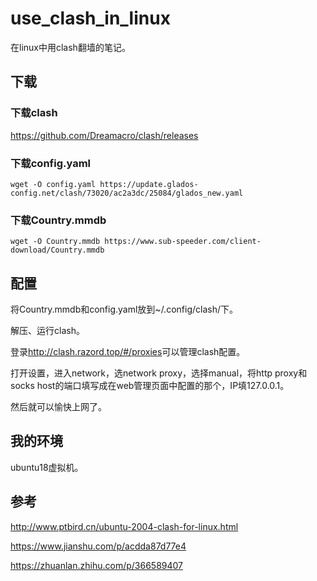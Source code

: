 # use_clash_in_linux

在linux中用clash翻墙的笔记。

## 下载

### 下载clash

<https://github.com/Dreamacro/clash/releases>

### 下载config.yaml

```
wget -O config.yaml https://update.glados-config.net/clash/73020/ac2a3dc/25084/glados_new.yaml
```

### 下载Country.mmdb

```
wget -O Country.mmdb https://www.sub-speeder.com/client-download/Country.mmdb
```

## 配置

将Country.mmdb和config.yaml放到~/.config/clash/下。

解压、运行clash。

登录<http://clash.razord.top/#/proxies>可以管理clash配置。

打开设置，进入network，选network proxy，选择manual，将http proxy和socks host的端口填写成在web管理页面中配置的那个，IP填127.0.0.1。

然后就可以愉快上网了。

## 我的环境

ubuntu18虚拟机。

## 参考

<http://www.ptbird.cn/ubuntu-2004-clash-for-linux.html>

<https://www.jianshu.com/p/acdda87d77e4>

<https://zhuanlan.zhihu.com/p/366589407>